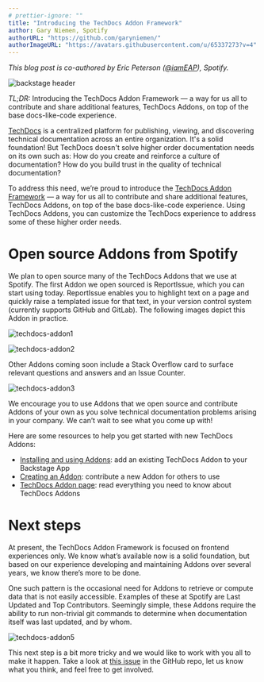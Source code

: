 ```yaml
---
# prettier-ignore: ""
title: "Introducing the TechDocs Addon Framework"
author: Gary Niemen, Spotify
authorURL: "https://github.com/garyniemen/"
authorImageURL: "https://avatars.githubusercontent.com/u/65337273?v=4"
---
```


_This blog post is co-authored by Eric Peterson ([@iamEAP](https://github.com/iamEAP)), Spotify._

![backstage header](assets/22-05-13/techdocs-addon-header.gif)

_TL;DR:_ Introducing the TechDocs Addon Framework — a way for us all to contribute and share additional features, TechDocs Addons, on top of the base docs-like-code experience.

<!--truncate-->

[TechDocs](https://backstage.io/docs/features/techdocs/techdocs-overview) is a centralized platform for publishing, viewing, and discovering technical documentation across an entire organization. It's a solid foundation! But TechDocs doesn't solve higher order documentation needs on its own such as: How do you create and reinforce a culture of documentation? How do you build trust in the quality of technical documentation?

To address this need, we’re proud to introduce the [TechDocs Addon Framework](https://github.com/backstage/backstage/issues/9636) — a way for us all to contribute and share additional features, TechDocs Addons, on top of the base docs-like-code experience. Using TechDocs Addons, you can customize the TechDocs experience to address some of these higher order needs.

# Open source Addons from Spotify

We plan to open source many of the TechDocs Addons that we use at Spotify. The first Addon we open sourced is ReportIssue, which you can start using today. ReportIssue enables you to highlight text on a page and quickly raise a templated issue for that text, in your version control system (currently supports GitHub and GitLab). The following images depict this Addon in practice.

![techdocs-addon1](assets/22-05-13/techdocs-addon1.png)

![techdocs-addon2](assets/22-05-13/techdocs-addon2.png)

Other Addons coming soon include a Stack Overflow card to surface relevant questions and answers and an Issue Counter.

![techdocs-addon3](assets/22-05-13/techdocs-addon3.png)

We encourage you to use Addons that we open source and contribute Addons of your own as you solve technical documentation problems arising in your company. We can’t wait to see what you come up with!

Here are some resources to help you get started with new TechDocs Addons:

- [Installing and using Addons](https://backstage.io/docs/features/techdocs/addons#installing-and-using-addons): add an existing TechDocs Addon to your Backstage App
- [Creating an Addon](https://backstage.io/docs/features/techdocs/addons#creating-an-addon): contribute a new Addon for others to use
- [TechDocs Addon page](https://backstage.io/docs/features/techdocs/addons): read everything you need to know about TechDocs Addons

# Next steps

At present, the TechDocs Addon Framework is focused on frontend experiences only. We know what’s available now is a solid foundation, but based on our experience developing and maintaining Addons over several years, we know there’s more to be done.

One such pattern is the occasional need for Addons to retrieve or compute data that is not easily accessible. Examples of these at Spotify are Last Updated and Top Contributors. Seemingly simple, these Addons require the ability to run non-trivial git commands to determine when documentation itself was last updated, and by whom.

![techdocs-addon5](assets/22-05-13/techdocs-addon5.png)

This next step is a bit more tricky and we would like to work with you all to make it happen. Take a look at [this issue](https://github.com/backstage/backstage/issues/11110) in the GitHub repo, let us know what you think, and feel free to get involved.
